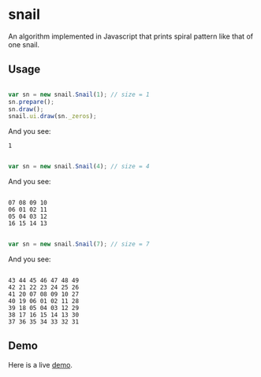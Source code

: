 snail
=====

An algorithm implemented in Javascript that prints spiral pattern like that of one snail.

Usage
---

```javascript

var sn = new snail.Snail(1); // size = 1
sn.prepare();
sn.draw();
snail.ui.draw(sn._zeros);
```

And you see:

```
1
```

```javascript

var sn = new snail.Snail(4); // size = 4

```

And you see:

```

07 08 09 10
06 01 02 11
05 04 03 12
16 15 14 13
```

```javascript

var sn = new snail.Snail(7); // size = 7
```

And you see:

```

43 44 45 46 47 48 49 
42 21 22 23 24 25 26 
41 20 07 08 09 10 27 
40 19 06 01 02 11 28 
39 18 05 04 03 12 29 
38 17 16 15 14 13 30 
37 36 35 34 33 32 31
```

Demo
---

Here is a live [demo](http://chaobin.github.io/2013/05/30/printing-spiral-numbers-with-js/ "snail").

